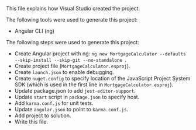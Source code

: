 This file explains how Visual Studio created the project.

The following tools were used to generate this project:
- Angular CLI (ng)

The following steps were used to generate this project:
- Create Angular project with ng: `ng new MortgageCalculator --defaults --skip-install --skip-git --no-standalone `.
- Create project file (`MortgageCalculator.esproj`).
- Create `launch.json` to enable debugging.
- Create `nuget.config` to specify location of the JavaScript Project System SDK (which is used in the first line in `MortgageCalculator.esproj`).
- Update package.json to add `jest-editor-support`.
- Update `start` script in `package.json` to specify host.
- Add `karma.conf.js` for unit tests.
- Update `angular.json` to point to `karma.conf.js`.
- Add project to solution.
- Write this file.
